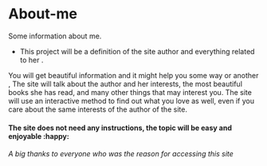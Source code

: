 # About-me

Some information about me.


- This project will be a definition of the site author and everything related to her .

You will get beautiful information and it might help you some way or another ,  The site will talk about the author and her interests, the most beautiful books she has read, and many other things that may interest you.
The site will use an interactive method to find out what you love as well, even if you care about the same interests of the author of the site.

#### The site does not need any instructions, the topic will be easy and enjoyable :happy:


*A big thanks to everyone who was the reason for accessing this site*